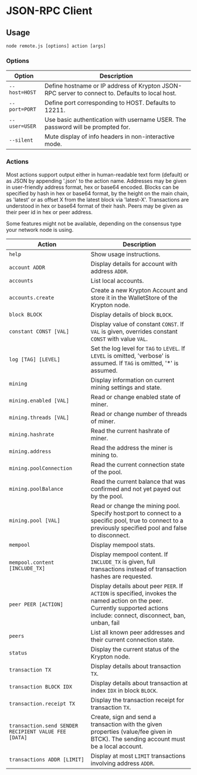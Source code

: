 # JSON-RPC Client

## Usage

`node remote.js [options] action [args]`

### Options

| Option | Description |
| --- | --- |
| `--host=HOST` | Define hostname or IP address of Krypton JSON-RPC server to connect to. Defaults to local host.  |
| `--port=PORT` | Define port corresponding to HOST. Defaults to 12211. |
| `--user=USER` | Use basic authentication with username USER. The password will be prompted for. |
| `--silent` | Mute display of info headers in non-interactive mode. |

### Actions

Most actions support output either in human-readable text form (default) or as JSON by appending '.json' to the action
name. Addresses may be given in user-friendly address format, hex or base64 encoded. Blocks can be specified by hash in
hex or base64 format, by the height on the main chain, as 'latest' or as offset X from the latest block via 'latest-X'.
Transactions are understood in hex or base64 format of their hash. Peers may be given as their peer id in hex or peer
address.

Some features might not be available, depending on the consensus type your network node is using.

| Action | Description |
| --- | --- |
| `help` | Show usage instructions. |
| `account ADDR` | Display details for account with address `ADDR`. |
| `accounts` | List local accounts. |
| `accounts.create` | Create a new Krypton Account and store it in the WalletStore of the Krypton node. |
| `block BLOCK` | Display details of block `BLOCK`. |
| `constant CONST [VAL]` | Display value of constant `CONST`. If `VAL` is given, overrides constant `CONST` with value `VAL`.|
| `log [TAG] [LEVEL]` | Set the log level for `TAG` to `LEVEL`. If `LEVEL` is omitted, 'verbose' is assumed. If `TAG` is omitted, '*' is assumed. |
| `mining` |  Display information on current mining settings and state. |
| `mining.enabled [VAL] ` | Read or change enabled state of miner. |
| `mining.threads [VAL]` | Read or change number of threads of miner. |
| `mining.hashrate` | Read the current hashrate of miner. |
| `mining.address` | Read the address the miner is mining to. |
| `mining.poolConnection` | Read the current connection state of the pool. |
| `mining.poolBalance` | Read the current balance that was confirmed and not yet payed out by the pool. |
| `mining.pool [VAL]` | Read or change the mining pool. Specify host:port to connect to a specific pool, true to connect to a previously specified pool and false to disconnect. |
| `mempool` | Display mempool stats. |
| `mempool.content [INCLUDE_TX]` | Display mempool content. If `INCLUDE_TX` is given, full transactions instead of transaction hashes are requested. |
| `peer PEER [ACTION]` | Display details about peer `PEER`. If `ACTION` is specified, invokes the named action on the peer. Currently supported actions include: connect, disconnect, ban, unban, fail |
| `peers` | List all known peer addresses and their current connection state. |
| `status` | Display the current status of the Krypton node. |
| `transaction TX` | Display details about transaction `TX`. |
| `transaction BLOCK IDX` | Display details about transaction at index `IDX` in block `BLOCK`. |
| `transaction.receipt TX` | Display the transaction receipt for transaction `TX`. |
| `transaction.send SENDER RECIPIENT VALUE FEE [DATA]` | Create, sign and send a transaction with the given properties (value/fee given in BTCK). The sending account must be a local account. |
| `transactions ADDR [LIMIT]` | Display at most `LIMIT` transactions involving address `ADDR`. |
